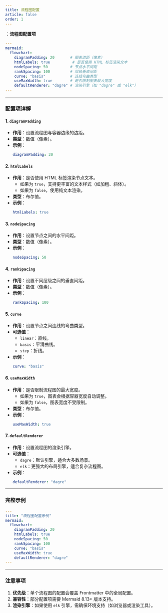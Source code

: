 ```yaml
---
title: 流程图配置
article: false
order: 1
---
```


：**流程图配置项**

```yaml
---
mermaid:
  flowchart:
    diagramPadding: 20       # 图表边距（像素）
    htmlLabels: true          # 是否使用 HTML 标签渲染文本
    nodeSpacing: 50          # 节点水平间距
    rankSpacing: 100         # 层级垂直间距
    curve: "basis"           # 连线弯曲类型
    useMaxWidth: true        # 是否限制图表最大宽度
    defaultRenderer: "dagre" # 渲染引擎（如 "dagre" 或 "elk"）
---
```

---

### **配置项详解**

#### **1. `diagramPadding`**
- **作用**：设置流程图与容器边缘的边距。
- **类型**：数值（像素）。
- **示例**：
  ```yaml
  diagramPadding: 20
  ```

#### **2. `htmlLabels`**
- **作用**：是否使用 HTML 标签渲染节点文本。
  - 如果为 `true`，支持更丰富的文本样式（如加粗、斜体）。
  - 如果为 `false`，使用纯文本渲染。
- **类型**：布尔值。
- **示例**：
  ```yaml
  htmlLabels: true
  ```

#### **3. `nodeSpacing`**
- **作用**：设置节点之间的水平间距。
- **类型**：数值（像素）。
- **示例**：
  ```yaml
  nodeSpacing: 50
  ```

#### **4. `rankSpacing`**
- **作用**：设置不同层级之间的垂直间距。
- **类型**：数值（像素）。
- **示例**：
  ```yaml
  rankSpacing: 100
  ```

#### **5. `curve`**
- **作用**：设置节点之间连线的弯曲类型。
- **可选值**：
  - `linear`：直线。
  - `basis`：平滑曲线。
  - `step`：折线。
- **示例**：
  ```yaml
  curve: "basis"
  ```

#### **6. `useMaxWidth`**
- **作用**：是否限制流程图的最大宽度。
  - 如果为 `true`，图表会根据容器宽度自动调整。
  - 如果为 `false`，图表宽度不受限制。
- **类型**：布尔值。
- **示例**：
  ```yaml
  useMaxWidth: true
  ```

#### **7. `defaultRenderer`**
- **作用**：设置流程图的渲染引擎。
- **可选值**：
  - `dagre`：默认引擎，适合大多数场景。
  - `elk`：更强大的布局引擎，适合复杂流程图。
- **示例**：
  ```yaml
  defaultRenderer: "dagre"
  ```

---

### **完整示例**
```yaml
---
title: "流程图配置示例"
mermaid:
  flowchart:
    diagramPadding: 20
    htmlLabels: true
    nodeSpacing: 50
    rankSpacing: 100
    curve: "basis"
    useMaxWidth: true
    defaultRenderer: "dagre"
---
```

---

### **注意事项**
1. **优先级**：单个流程图的配置会覆盖 Frontmatter 中的全局配置。
2. **兼容性**：部分配置项需要 Mermaid 8.13+ 版本支持。
3. **渲染引擎**：如果使用 `elk` 引擎，需确保环境支持（如浏览器或渲染工具）。

### 
